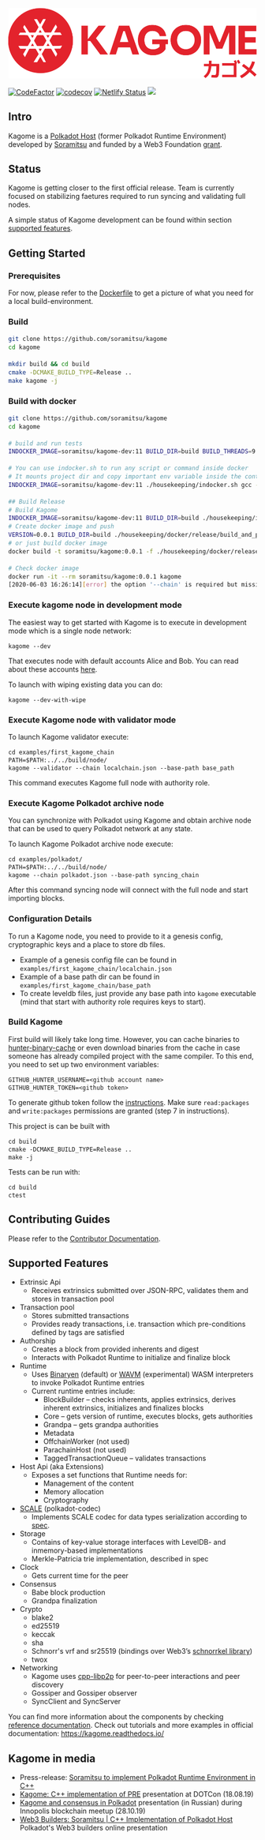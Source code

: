 ![logo](/docs/image_assets/kagome-logo-(new-2020).svg)

[![CodeFactor](https://www.codefactor.io/repository/github/soramitsu/kagome/badge)](https://www.codefactor.io/repository/github/soramitsu/kagome)
[![codecov](https://codecov.io/gh/soramitsu/kagome/branch/master/graph/badge.svg)](https://codecov.io/gh/soramitsu/kagome)
[![Netlify Status](https://api.netlify.com/api/v1/badges/ad6fa504-99d6-48fb-9a05-869ba1d9a7c3/deploy-status)](https://app.netlify.com/sites/kagome/deploys)
[![](https://img.shields.io/twitter/follow/Soramitsu_co?label=Follow&style=social)](https://twitter.com/Soramitsu_co)

## Intro

Kagome is a [Polkadot Host](https://github.com/w3f/polkadot-spec/tree/master/host-spec) (former Polkadot Runtime Environment) developed by [Soramitsu](https://soramitsu.co.jp/) and funded by a Web3 Foundation [grant](https://github.com/w3f/Web3-collaboration/blob/master/grants/grants.md).


## Status

Kagome is getting closer to the first official release. Team is currently focused on stabilizing faetures required to run syncing and validating full nodes.

A simple status of Kagome development can be found within section [supported features](./README.md/#supported-features).



## Getting Started

### Prerequisites

For now, please refer to the [Dockerfile](housekeeping/docker/kagome-dev/minideb.Dockerfile) to get a picture of what you need for a local build-environment.

### Build

```sh
git clone https://github.com/soramitsu/kagome
cd kagome

mkdir build && cd build
cmake -DCMAKE_BUILD_TYPE=Release ..
make kagome -j 

```
### Build with docker

```sh
git clone https://github.com/soramitsu/kagome
cd kagome

# build and run tests
INDOCKER_IMAGE=soramitsu/kagome-dev:11 BUILD_DIR=build BUILD_THREADS=9 ./housekeeping/indocker.sh ./housekeeping/makeBuild.sh

# You can use indocker.sh to run any script or command inside docker
# It mounts project dir and copy important env variable inside the container.
INDOCKER_IMAGE=soramitsu/kagome-dev:11 ./housekeeping/indocker.sh gcc --version

## Build Release 
# Build Kagome
INDOCKER_IMAGE=soramitsu/kagome-dev:11 BUILD_DIR=build ./housekeeping/indocker.sh ./housekeeping/docker/release/makeRelease.sh
# Create docker image and push 
VERSION=0.0.1 BUILD_DIR=build ./housekeeping/docker/release/build_and_push.sh
# or just build docker image 
docker build -t soramitsu/kagome:0.0.1 -f ./housekeeping/docker/release/Dockerfile ./build

# Check docker image 
docker run -it --rm soramitsu/kagome:0.0.1 kagome
[2020-06-03 16:26:14][error] the option '--chain' is required but missing

```

### Execute kagome node in development mode

The easiest way to get started with Kagome is to execute in development mode which is a single node network:

```
kagome --dev
```

That executes node with default accounts Alice and Bob. You can read about these accounts [here](https://kagome.readthedocs.io/en/latest/tutorials/first_kagome_chain.html#launch-kagome-network).

To launch with wiping existing data you can do:

```
kagome --dev-with-wipe
```

### Execute Kagome node with validator mode

To launch Kagome validator execute:
```
cd examples/first_kagome_chain
PATH=$PATH:../../build/node/
kagome --validator --chain localchain.json --base-path base_path
```

This command executes Kagome full node with authority role.


### Execute Kagome Polkadot archive node

You can synchronize with Polkadot using Kagome and obtain archive node that can be used to query Polkadot network at any state.

To launch Kagome Polkadot archive node execute:
```
cd examples/polkadot/
PATH=$PATH:../../build/node/
kagome --chain polkadot.json --base-path syncing_chain
```

After this command syncing node will connect with the full node and start importing blocks.



### Configuration Details
To run a Kagome node, you need to provide to it a genesis config, cryptographic keys and a place to store db files.
* Example of a genesis config file can be found in `examples/first_kagome_chain/localchain.json`
* Example of a base path dir can be found in `examples/first_kagome_chain/base_path`
* To create leveldb files, just provide any base path into `kagome` executable (mind that start with authority role requires keys to start).


### Build Kagome

First build will likely take long time. However, you can cache binaries to [hunter-binary-cache](https://github.com/soramitsu/hunter-binary-cache) or even download binaries from the cache in case someone has already compiled project with the same compiler. To this end, you need to set up two environment variables:
```
GITHUB_HUNTER_USERNAME=<github account name>
GITHUB_HUNTER_TOKEN=<github token>
```
To generate github token follow the [instructions](https://help.github.com/en/github/authenticating-to-github/creating-a-personal-access-token-for-the-command-line). Make sure `read:packages` and `write:packages` permissions are granted (step 7 in instructions).

This project is can be built with

```
cd build
cmake -DCMAKE_BUILD_TYPE=Release ..
make -j
```

Tests can be run with:
```
cd build
ctest
```

## Contributing Guides

Please refer to the [Contributor Documentation](./docs/source/development/dev-guide.md).

## Supported Features
* Extrinsic Api
    * Receives extrinsics submitted over JSON-RPC, validates them and stores in transaction pool
* Transaction pool
    * Stores submitted transactions
    * Provides ready transactions, i.e. transaction which pre-conditions defined by tags are satisfied
* Authorship
    * Creates a block from provided inherents and digest
    * Interacts with Polkadot Runtime to initialize and finalize block
* Runtime
    * Uses [Binaryen](https://github.com/WebAssembly/binaryen) (default) or [WAVM](https://wavm.github.io/) (experimental) WASM interpreters to invoke Polkadot Runtime entries
    * Current runtime entries include:
        * BlockBuilder – checks inherents, applies extrinsics, derives inherent extrinsics, initializes and finalizes blocks
        * Core – gets version of runtime, executes blocks, gets authorities
        * Grandpa – gets grandpa authorities
        * Metadata
        * OffchainWorker (not used)
        * ParachainHost (not used)
        * TaggedTransactionQueue – validates transactions
* Host Api (aka Extensions)
    * Exposes a set functions that Runtime needs for:
        * Management of the content
        * Memory allocation
        * Cryptography
* [SCALE](https://github.com/soramitsu/scale-codec-cpp) (polkadot-codec)
    * Implements SCALE codec for data types serialization according to [spec](https://substrate.dev/docs/en/conceptual/core/codec).
* Storage
    * Contains of key-value storage interfaces with LevelDB- and inmemory-based implementations
    * Merkle-Patricia trie implementation, described in spec
* Clock
    * Gets current time for the peer
* Consensus
    * Babe block production
    * Grandpa finalization
* Crypto
    * blake2
    * ed25519
    * keccak
    * sha
    * Schnorr's vrf and sr25519 (bindings over Web3’s [schnorrkel library](https://github.com/w3f/schnorrkel))
    * twox
* Networking
    * Kagome uses [cpp-libp2p](https://github.com/soramitsu/libp2p) for peer-to-peer interactions and peer discovery
    * Gossiper and Gossiper observer
    * SyncClient and SyncServer

You can find more information about the components by checking [reference documentation](https://kagome.netlify.com). Check out tutorials and more examples in official documentation: https://kagome.readthedocs.io/

## Kagome in media

* Press-release: [Soramitsu to implement Polkadot Runtime Environment in C++](https://medium.com/web3foundation/w3f-grants-soramitsu-to-implement-polkadot-runtime-environment-in-c-cf3baa08cbe6)
* [Kagome: C++ implementation of PRE](https://www.youtube.com/watch?v=181mk2xvBZ4&t=) presentation at DOTCon (18.08.19)
* [Kagome and consensus in Polkadot](https://www.youtube.com/watch?v=5OrevTjaiPA) presentation (in Russian) during Innopolis blockchain meetup (28.10.19)
* [Web3 Builders: Soramitsu | C++ Implementation of Polkadot Host](https://www.youtube.com/watch?v=We3kiGzg60w) Polkadot's Web3 builders online presentation 
